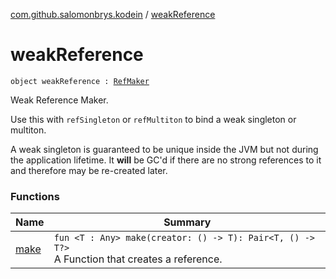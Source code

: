 [com.github.salomonbrys.kodein](../index.md) / [weakReference](.)

# weakReference

`object weakReference : `[`RefMaker`](../-ref-maker/index.md)

Weak Reference Maker.

Use this with `refSingleton` or `refMultiton` to bind a weak singleton or multiton.

A weak singleton is guaranteed to be unique inside the JVM but not during the application lifetime.
It **will** be GC'd if there are no strong references to it and therefore may be re-created later.

### Functions

| Name | Summary |
|---|---|
| [make](make.md) | `fun <T : Any> make(creator: () -> T): Pair<T, () -> T?>`<br>A Function that creates a reference. |
